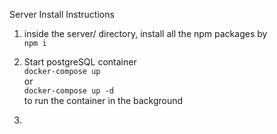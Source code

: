 Server Install Instructions

1. inside the server/ directory, install all the npm packages by  
`npm i`

2. Start postgreSQL container  
`docker-compose up`  
or  
`docker-compose up -d`  
to run the container in the background  

3.